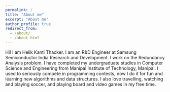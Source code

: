```yaml
---
permalink: /
title: "About me"
excerpt: "About me"
author_profile: true
redirect_from: 
  - /about/
  - /about.html
---
```


Hi! I am Helik Kanti Thacker. I am an R&D Engineer at Samsung Semiconductor India Research and Development. I work on the Redundancy Analysis problem. I have completed my undergraduate studies in Computer Science and Engineering from Manipal Institute of Technology, Manipal. I used to seriously compete in programming contests, now I do it for fun and learning new algorithms and data structures. I also love travelling, watching and playing soccer, and playing board and video games in my free time.

<!--Add some more content here :)  
Currently under maintenance -->  
